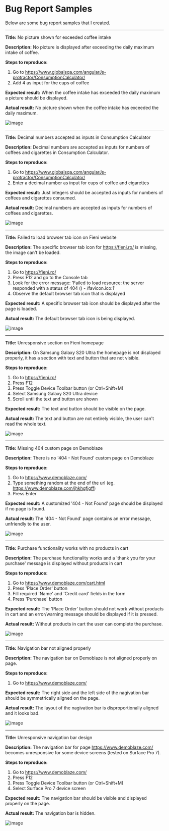 # Bug Report Samples

Below are some bug report samples that I created.

------------------------

**Title:**
No picture shown for exceeded coffee intake

**Description:**
No picture is displayed after exceeding the daily maximum intake of coffee.

**Steps to reproduce:**
1. Go to https://www.globalsqa.com/angularJs-protractor/ConsumptionCalculator/
2. Add 4 as input for the cups of coffee

**Expected result:**
When the coffee intake has exceeded the daily maximum a picture should be displayed.

**Actual result:**
No picture shown when the coffee intake has exceeded the daily maximum.

![image](https://user-images.githubusercontent.com/20253982/203814518-cd39431d-b296-47d0-ae06-f9f317b3b492.png)

------------------------

**Title:**
Decimal numbers accepted as inputs in Consumption Calculator

**Description:**
Decimal numbers are accepted as inputs for numbers of coffees and cigarettes in Consumption Calculator.

**Steps to reproduce:**
1. Go to https://www.globalsqa.com/angularJs-protractor/ConsumptionCalculator/
2. Enter a decimal number as input for cups of coffee and cigarettes

**Expected result:**
Just integers should be accepted as inputs for numbers of coffees and cigarettes consumed. 

**Actual result:**
Decimal numbers are accepted as inputs for numbers of coffees and cigarettes.

![image](https://user-images.githubusercontent.com/20253982/203808190-190bb6ba-a259-43d0-8878-5d16e521d888.png)

------------------------

**Title:**
Failed to load browser tab icon on Fieni website

**Description:**
The specific browser tab icon for https://fieni.ro/ is missing, the image can't be loaded.

**Steps to reproduce:**
1. Go to https://fieni.ro/ 
2. Press F12 and go to the Console tab
3. Look for the error message: 'Failed to load resource: the server responded with a status of 404 () - /favicon.ico:1'
4. Observe the default browser tab icon that is displayed

**Expected result:**
A specific browser tab icon should be displayed after the page is loaded.

**Actual result:**
The default browser tab icon is being displayed.

![image](https://user-images.githubusercontent.com/20253982/203779636-083fe3d0-1737-4011-b562-1a294ee0617f.png)

--------------------------------------

**Title:**
Unresponsive section on Fieni homepage

**Description:**
On Samsung Galaxy S20 Ultra the homepage is not displayed properly, it has a section with text and button that are not visible.

**Steps to reproduce:**
1. Go to https://fieni.ro/ 
2. Press F12
3. Press Toggle Device Toolbar button (or Ctrl+Shift+M)
4. Select Samsung Galaxy S20 Ultra device
5. Scroll until the text and button are shown

**Expected result:**
The text and button should be visible on the page.

**Actual result:**
The text and button are not entirely visible, the user can't read the whole text.

![image](https://user-images.githubusercontent.com/20253982/203802170-a9139b06-839a-48ac-a4d8-6214f4d132a9.png)

--------------------------------------

**Title:**
Missing 404 custom page on Demoblaze 

**Description:**
There is no '404 - Not Found' custom page on Demoblaze

**Steps to reproduce:**
1. Go to https://www.demoblaze.com/
2. Type something random at the end of the url (eg. https://www.demoblaze.com/jhkhgfjgff)
3. Press Enter

**Expected result:**
A customized '404 - Not Found' page should be displayed if no page is found.

**Actual result:**
The '404 - Not Found' page contains an error message, unfriendly to the user.

![image](https://user-images.githubusercontent.com/20253982/203779310-9c141eb2-6bce-4bfa-8ae0-f36b389333e0.png)

--------------------------------------

**Title:**
Purchase functionality works with no products in cart 

**Description:**
The purchase functionality works and a 'thank you for your purchase' message is displayed without products in cart

**Steps to reproduce:**
1. Go to https://www.demoblaze.com/cart.html
2. Press 'Place Order' button
3. Fill required 'Name' and 'Credit card' fields in the form
4. Press 'Purchase' button

**Expected result:**
The 'Place Order' button should not work without products in cart and an error/warning message should be displayed if it is pressed.

**Actual result:**
Without products in cart the user can complete the purchase. 

![image](https://user-images.githubusercontent.com/20253982/203816765-096674da-0845-429e-8846-92cc677a2b09.png)

--------------------------------------

**Title:**
Navigation bar not aligned properly

**Description:**
The navigation bar on Demoblaze is not aligned properly on page.

**Steps to reproduce:**
1. Go to https://www.demoblaze.com/

**Expected result:**
The right side and the left side of the nagivation bar should be symmetrically aligned on the page.

**Actual result:**
The layout of the nagivation bar is disproportionally aligned and it looks bad.

![image](https://user-images.githubusercontent.com/20253982/203800620-a16d70ca-77b7-4554-a6c1-3347273e697c.png)

--------------------------------------

**Title:**
Unresponsive navigation bar design

**Description:**
The navigation bar for page https://www.demoblaze.com/ becomes unresponsive for some device screens (tested on Surface Pro 7).

**Steps to reproduce:**
1. Go to https://www.demoblaze.com/
2. Press F12
3. Press Toggle Device Toolbar button (or Ctrl+Shift+M)
4. Select Surface Pro 7 device screen

**Expected result:**
The navigation bar should be visible and displayed properly on the page.

**Actual result:**
The navigation bar is hidden. 

![image](https://www.awesomescreenshot.com/image/37195068?key=015dbf4f01cfec0eea5f214ebefdce27)
